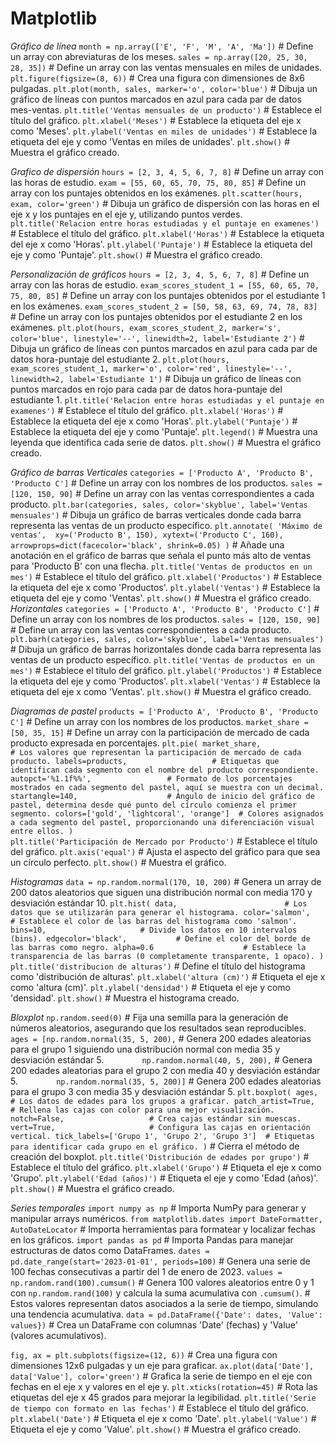 # Matplotlib
_Gráfico de línea_
`month = np.array(['E', 'F', 'M', 'A', 'Ma'])`                # Define un array con abreviaturas de los meses.
`sales = np.array([20, 25, 30, 28, 35])`                     # Define un array con las ventas mensuales en miles de unidades.
`plt.figure(figsize=(8, 6))`                                 # Crea una figura con dimensiones de 8x6 pulgadas.
`plt.plot(month, sales, marker='o', color='blue')`           # Dibuja un gráfico de líneas con puntos marcados en azul para cada par de datos mes-ventas.
`plt.title('Ventas mensuales de un producto')`               # Establece el título del gráfico.
`plt.xlabel('Meses')`                                        # Establece la etiqueta del eje x como 'Meses'.
`plt.ylabel('Ventas en miles de unidades')`                  # Establece la etiqueta del eje y como 'Ventas en miles de unidades'.
`plt.show()`                                                 # Muestra el gráfico creado.

_Grafico de dispersión_ 
`hours = [2, 3, 4, 5, 6, 7, 8]`              # Define un array con las horas de estudio.
`exam = [55, 60, 65, 70, 75, 80, 85]`        # Define un array con los puntajes obtenidos en los exámenes.
`plt.scatter(hours, exam, color='green')`    # Dibuja un gráfico de dispersión con las horas en el eje x y los puntajes en el eje y, utilizando puntos verdes.
`plt.title('Relacion entre horas estudiadas y el puntaje en examenes')`  # Establece el título del gráfico.
`plt.xlabel('Horas')`                        # Establece la etiqueta del eje x como 'Horas'.
`plt.ylabel('Puntaje')`                      # Establece la etiqueta del eje y como 'Puntaje'.
`plt.show()`                                 # Muestra el gráfico creado.

_Personalización de gráficos_
`hours = [2, 3, 4, 5, 6, 7, 8]`                                  # Define un array con las horas de estudio.
`exam_scores_student_1 = [55, 60, 65, 70, 75, 80, 85]`           # Define un array con los puntajes obtenidos por el estudiante 1 en los exámenes.
`exam_scores_student_2 = [50, 58, 63, 69, 74, 78, 83]`           # Define un array con los puntajes obtenidos por el estudiante 2 en los exámenes.
`plt.plot(hours, exam_scores_student_2, marker='s', color='blue', linestyle='--', linewidth=2, label='Estudiante 2')`  # Dibuja un gráfico de líneas con puntos marcados en azul para cada par de datos hora-puntaje del estudiante 2.
`plt.plot(hours, exam_scores_student_1, marker='o', color='red', linestyle='--', linewidth=2, label='Estudiante 1')`  # Dibuja un gráfico de líneas con puntos marcados en rojo para cada par de datos hora-puntaje del estudiante 1.
`plt.title('Relacion entre horas estudiadas y el puntaje en examenes')`  # Establece el título del gráfico.
`plt.xlabel('Horas')`                                            # Establece la etiqueta del eje x como 'Horas'.
`plt.ylabel('Puntaje')`                                         # Establece la etiqueta del eje y como 'Puntaje'.
`plt.legend()`                                                  # Muestra una leyenda que identifica cada serie de datos.
`plt.show()`                                                    # Muestra el gráfico creado.

_Gráfico de barras_
_Verticales_
`categories = ['Producto A', 'Producto B', 'Producto C']`             # Define un array con los nombres de los productos.
`sales = [120, 150, 90]`                                             # Define un array con las ventas correspondientes a cada producto.
`plt.bar(categories, sales, color='skyblue', label='Ventas mensuales')` # Dibuja un gráfico de barras verticales donde cada barra representa las ventas de un producto específico.
`plt.annotate(
    'Máximo de ventas', 
    xy=('Producto B', 150), xytext=('Producto C', 160),
    arrowprops=dict(facecolor='black', shrink=0.05)
)`                                                                     # Añade una anotación en el gráfico de barras que señala el punto más alto de ventas para 'Producto B' con una flecha.
`plt.title('Ventas de productos en un mes')`                           # Establece el título del gráfico.
`plt.xlabel('Productos')`                                             # Establece la etiqueta del eje x como 'Productos'.
`plt.ylabel('Ventas')`                                                # Establece la etiqueta del eje y como 'Ventas'.
`plt.show()`                                                          # Muestra el gráfico creado.
_Horizontales_
`categories = ['Producto A', 'Producto B', 'Producto C']`             # Define un array con los nombres de los productos.
`sales = [120, 150, 90]`                                             # Define un array con las ventas correspondientes a cada producto.
`plt.barh(categories, sales, color='skyblue', label='Ventas mensuales')` # Dibuja un gráfico de barras horizontales donde cada barra representa las ventas de un producto específico.
`plt.title('Ventas de productos en un mes')`                           # Establece el título del gráfico.
`plt.ylabel('Productos')`                                             # Establece la etiqueta del eje y como 'Productos'.
`plt.xlabel('Ventas')`                                                # Establece la etiqueta del eje x como 'Ventas'.
`plt.show()`                                                          # Muestra el gráfico creado.

_Diagramas de pastel_
`products = ['Producto A', 'Producto B', 'Producto C']`               # Define un array con los nombres de los productos.
`market_share = [50, 35, 15]`                                         # Define un array con la participación de mercado de cada producto expresada en porcentajes.
`plt.pie(
    market_share,                      # Los valores que representan la participación de mercado de cada producto.
    labels=products,                   # Etiquetas que identifican cada segmento con el nombre del producto correspondiente.
    autopct='%1.1f%%',                 # Formato de los porcentajes mostrados en cada segmento del pastel, aquí se muestra con un decimal.
    startangle=140,                    # Ángulo de inicio del gráfico de pastel, determina desde qué punto del círculo comienza el primer segmento.
    colors=['gold', 'lightcoral', 'orange']  # Colores asignados a cada segmento del pastel, proporcionando una diferenciación visual entre ellos.
)`  
`plt.title('Participación de Mercado por Producto')`                  # Establece el título del gráfico.
`plt.axis('equal')`                                                   # Ajusta el aspecto del gráfico para que sea un círculo perfecto.
`plt.show()`                                                          # Muestra el gráfico.

_Histogramas_
`data = np.random.normal(170, 10, 200)`                   # Genera un array de 200 datos aleatorios que siguen una distribución normal con media 170 y desviación estándar 10.
`plt.hist(
    data,                        # Los datos que se utilizarán para generar el histograma.
    color='salmon',              # Establece el color de las barras del histograma como 'salmon'.
    bins=10,                     # Divide los datos en 10 intervalos (bins).
    edgecolor='black',           # Define el color del borde de las barras como negro.
    alpha=0.6                    # Establece la transparencia de las barras (0 completamente transparente, 1 opaco).
)`
`plt.title('distribucion de alturas')`                          # Define el título del histograma como 'distribución de alturas'.
`plt.xlabel('altura (cm)')`                                    # Etiqueta el eje x como 'altura (cm)'.
`plt.ylabel('densidad')`                                       # Etiqueta el eje y como 'densidad'.
`plt.show()`                                                   # Muestra el histograma creado.

_Bloxplot_
`np.random.seed(0)`                                # Fija una semilla para la generación de números aleatorios, asegurando que los resultados sean reproducibles.
`ages = [np.random.normal(35, 5, 200),`           # Genera 200 edades aleatorias para el grupo 1 siguiendo una distribución normal con media 35 y desviación estándar 5.
`        np.random.normal(40, 5, 200),`           # Genera 200 edades aleatorias para el grupo 2 con media 40 y desviación estándar 5.
`        np.random.normal(35, 5, 200)]`           # Genera 200 edades aleatorias para el grupo 3 con media 35 y desviación estándar 5.
`plt.boxplot(
    ages,                          # Los datos de edades para los grupos a graficar.
    patch_artist=True,             # Rellena las cajas con color para una mejor visualización.
    notch=False,                   # Crea cajas estándar sin muescas.
    vert=True,                     # Configura las cajas en orientación vertical.
    tick_labels=['Grupo 1', 'Grupo 2', 'Grupo 3']  # Etiquetas para identificar cada grupo en el gráfico.
)`                                  # Cierra el método de creación del boxplot.
`plt.title('Distribución de edades por grupo')`      # Establece el título del gráfico.
`plt.xlabel('Grupo')`                                # Etiqueta el eje x como 'Grupo'.
`plt.ylabel('Edad (años)')`                          # Etiqueta el eje y como 'Edad (años)'.
`plt.show()`                                         # Muestra el gráfico creado.
                                                  


_Series temporales_
`import numpy as np`                                           # Importa NumPy para generar y manipular arrays numéricos.
`from matplotlib.dates import DateFormatter, AutoDateLocator` # Importa herramientas para formatear y localizar fechas en los gráficos.
`import pandas as pd`                                          # Importa Pandas para manejar estructuras de datos como DataFrames.
`dates = pd.date_range(start='2023-01-01', periods=100)`      # Genera una serie de 100 fechas consecutivas a partir del 1 de enero de 2023.
`values = np.random.rand(100).cumsum()`         # Genera 100 valores aleatorios entre 0 y 1 con `np.random.rand(100)` y calcula la suma acumulativa con `.cumsum()`. 
                                               # Estos valores representan datos asociados a la serie de tiempo, simulando una tendencia acumulativa.
`data = pd.DataFrame({'Date': dates, 'Value': values})`       # Crea un DataFrame con columnas 'Date' (fechas) y 'Value' (valores acumulativos).

`fig, ax = plt.subplots(figsize=(12, 6))`                     # Crea una figura con dimensiones 12x6 pulgadas y un eje para graficar.
`ax.plot(data['Date'], data['Value'], color='green')`         # Grafica la serie de tiempo en el eje con fechas en el eje x y valores en el eje y.
`plt.xticks(rotation=45)`                                     # Rota las etiquetas del eje x 45 grados para mejorar la legibilidad.
`plt.title('Serie de tiempo con formato en las fechas')`      # Establece el título del gráfico.
`plt.xlabel('Date')`                                          # Etiqueta el eje x como 'Date'.
`plt.ylabel('Value')`                                         # Etiqueta el eje y como 'Value'.
`plt.show()`                                                  # Muestra el gráfico creado.


